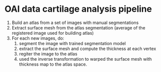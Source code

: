 # OAI data cartilage analysis pipeline
1. Build an atlas from a set of images with manual segmentations
2. Extract surface mesh from the atlas segmentation (average of the registered image used for building atlas)
3. For each new images, do:
    1. segment the image with trained segmentation model
    2. extract the surface mesh and compute the thickness at each vertex
    3. regiter the image to the atlas 
    4. used the inverse transformation to warped the surface mesh with thickness map to the atlas space.

